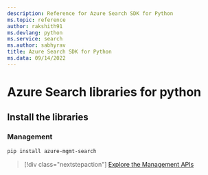 ```yaml
---
description: Reference for Azure Search SDK for Python
ms.topic: reference
author: rakshith91
ms.devlang: python
ms.service: search
ms.author: sabhyrav
title: Azure Search SDK for Python
ms.data: 09/14/2022
---
```

# Azure Search libraries for python

## Install the libraries


### Management

```bash
pip install azure-mgmt-search
```
> [!div class="nextstepaction"]
> [Explore the Management APIs](/python/api/overview/azure/search/management)